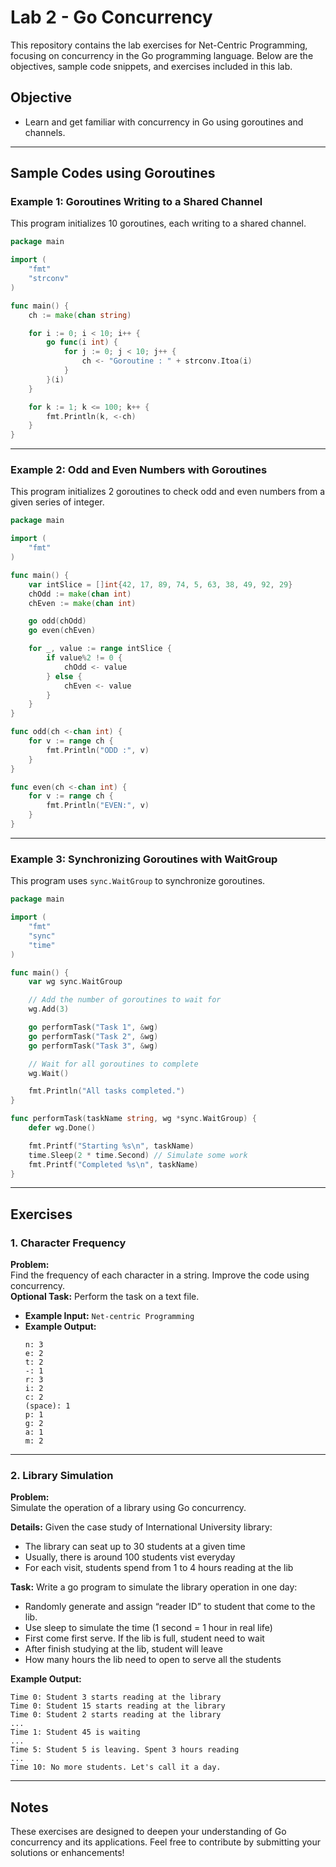 # Lab 2 - Go Concurrency

This repository contains the lab exercises for Net-Centric Programming, focusing on concurrency in the Go programming language. Below are the objectives, sample code snippets, and exercises included in this lab.

## Objective
- Learn and get familiar with concurrency in Go using goroutines and channels.

---

## Sample Codes using Goroutines

### Example 1: Goroutines Writing to a Shared Channel
This program initializes 10 goroutines, each writing to a shared channel.

```go
package main

import (
	"fmt"
	"strconv"
)

func main() {
	ch := make(chan string)

	for i := 0; i < 10; i++ {
		go func(i int) {
			for j := 0; j < 10; j++ {
				ch <- "Goroutine : " + strconv.Itoa(i)
			}
		}(i)
	}

	for k := 1; k <= 100; k++ {
		fmt.Println(k, <-ch)
	}
}
```

---

### Example 2: Odd and Even Numbers with Goroutines
This program initializes 2 goroutines to check odd and even numbers from a given series of integer.

```go
package main

import (
	"fmt"
)

func main() {
	var intSlice = []int{42, 17, 89, 74, 5, 63, 38, 49, 92, 29}
	chOdd := make(chan int)
	chEven := make(chan int)

	go odd(chOdd)
	go even(chEven)

	for _, value := range intSlice {
		if value%2 != 0 {
			chOdd <- value
		} else {
			chEven <- value
		}
	}
}

func odd(ch <-chan int) {
	for v := range ch {
		fmt.Println("ODD :", v)
	}
}

func even(ch <-chan int) {
	for v := range ch {
		fmt.Println("EVEN:", v)
	}
}
```

---

### Example 3: Synchronizing Goroutines with WaitGroup
This program uses `sync.WaitGroup` to synchronize goroutines.

```go
package main

import (
	"fmt"
	"sync"
	"time"
)

func main() {
	var wg sync.WaitGroup

	// Add the number of goroutines to wait for
	wg.Add(3)

	go performTask("Task 1", &wg)
	go performTask("Task 2", &wg)
	go performTask("Task 3", &wg)

	// Wait for all goroutines to complete
	wg.Wait()

	fmt.Println("All tasks completed.")
}

func performTask(taskName string, wg *sync.WaitGroup) {
	defer wg.Done()

	fmt.Printf("Starting %s\n", taskName)
	time.Sleep(2 * time.Second) // Simulate some work
	fmt.Printf("Completed %s\n", taskName)
}
```

---

## Exercises

### 1. Character Frequency
**Problem:**  
Find the frequency of each character in a string. Improve the code using concurrency.  
**Optional Task:** Perform the task on a text file.

- **Example Input:** `Net-centric Programming`
- **Example Output:**
  ```
  n: 3
  e: 2
  t: 2
  -: 1
  r: 3
  i: 2
  c: 2
  (space): 1
  p: 1
  g: 2
  a: 1
  m: 2
  ```

---

### 2. Library Simulation
**Problem:**  
Simulate the operation of a library using Go concurrency.

**Details:** Given the case study of International University library:
- The library can seat up to 30 students at a given time
- Usually, there is around 100 students vist everyday
- For each visit, students spend from 1 to 4 hours reading at the lib

**Task:** Write a go program to simulate the library operation in one day:
- Randomly generate and assign “reader ID” to student that come to the lib.
- Use sleep to simulate the time (1 second = 1 hour in real life)
- First come first serve. If the lib is full, student need to wait
- After finish studying at the lib, student will leave
- How many hours the lib need to open to serve all the students

**Example Output:**
```
Time 0: Student 3 starts reading at the library
Time 0: Student 15 starts reading at the library
Time 0: Student 2 starts reading at the library
...
Time 1: Student 45 is waiting
...
Time 5: Student 5 is leaving. Spent 3 hours reading
...
Time 10: No more students. Let's call it a day.
```

---

## Notes
These exercises are designed to deepen your understanding of Go concurrency and its applications. Feel free to contribute by submitting your solutions or enhancements!
```
